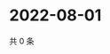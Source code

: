 # 2022-08-01

共 0 条

<!-- BEGIN WEIBO -->
<!-- 最后更新时间 Mon Aug 01 2022 09:50:48 GMT+0800 (China Standard Time) -->

<!-- END WEIBO -->
